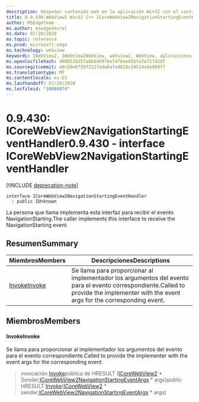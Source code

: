 ```yaml
---
description: Hospedar contenido web en la aplicación Win32 con el control Microsoft Edge WebView2
title: 0.9.430-WebView2 Win32 C++ ICoreWebView2NavigationStartingEventHandler
author: MSEdgeTeam
ms.author: msedgedevrel
ms.date: 07/20/2020
ms.topic: reference
ms.prod: microsoft-edge
ms.technology: webview
keywords: IWebView2, IWebView2WebView, webview2, WebView, aplicaciones Win32, Win32, Edge, ICoreWebView2, ICoreWebView2Host, control de explorador, HTML Edge
ms.openlocfilehash: 400053b557a8b6d997be74f0aed5bfafe717d2df
ms.sourcegitcommit: e0cb9e6f59f222fade6afa4829c59524a9a9b9ff
ms.translationtype: MT
ms.contentlocale: es-ES
ms.lasthandoff: 07/20/2020
ms.locfileid: "10884874"
---
```

# <span data-ttu-id="0c173-104">0.9.430: ICoreWebView2NavigationStartingEventHandler</span><span class="sxs-lookup"><span data-stu-id="0c173-104">0.9.430 - interface ICoreWebView2NavigationStartingEventHandler</span></span> 

[!INCLUDE [deprecation-note](../../includes/deprecation-note.md)]

```
interface ICoreWebView2NavigationStartingEventHandler
  : public IUnknown
```

<span data-ttu-id="0c173-105">La persona que llama implementa esta interfaz para recibir el evento NavigationStarting.</span><span class="sxs-lookup"><span data-stu-id="0c173-105">The caller implements this interface to receive the NavigationStarting event.</span></span>

## <span data-ttu-id="0c173-106">Resumen</span><span class="sxs-lookup"><span data-stu-id="0c173-106">Summary</span></span>

 <span data-ttu-id="0c173-107">Miembros</span><span class="sxs-lookup"><span data-stu-id="0c173-107">Members</span></span>                        | <span data-ttu-id="0c173-108">Descripciones</span><span class="sxs-lookup"><span data-stu-id="0c173-108">Descriptions</span></span>
--------------------------------|---------------------------------------------
[<span data-ttu-id="0c173-109">Invoke</span><span class="sxs-lookup"><span data-stu-id="0c173-109">Invoke</span></span>](#invoke) | <span data-ttu-id="0c173-110">Se llama para proporcionar al implementador los argumentos del evento para el evento correspondiente.</span><span class="sxs-lookup"><span data-stu-id="0c173-110">Called to provide the implementer with the event args for the corresponding event.</span></span>

## <span data-ttu-id="0c173-111">Miembros</span><span class="sxs-lookup"><span data-stu-id="0c173-111">Members</span></span>

#### <span data-ttu-id="0c173-112">Invoke</span><span class="sxs-lookup"><span data-stu-id="0c173-112">Invoke</span></span> 

<span data-ttu-id="0c173-113">Se llama para proporcionar al implementador los argumentos del evento para el evento correspondiente.</span><span class="sxs-lookup"><span data-stu-id="0c173-113">Called to provide the implementer with the event args for the corresponding event.</span></span>

> <span data-ttu-id="0c173-114">invocación [Invoke](#invoke)pública de HRESULT ([ICoreWebView2](ICoreWebView2.md) \* Sender,[ICoreWebView2NavigationStartingEventArgs](ICoreWebView2NavigationStartingEventArgs.md) \* args)</span><span class="sxs-lookup"><span data-stu-id="0c173-114">public HRESULT [Invoke](#invoke)([ICoreWebView2](ICoreWebView2.md) \* sender,[ICoreWebView2NavigationStartingEventArgs](ICoreWebView2NavigationStartingEventArgs.md) \* args)</span></span>

